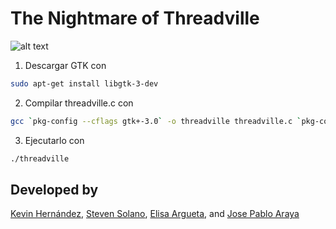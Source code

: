 # The Nightmare of Threadville

![alt text](https://media1.tenor.com/images/3d8fc15eb8db50e77d72d45684a31ee0/tenor.gif?itemid=15476610)

1. Descargar GTK con
```bash
sudo apt-get install libgtk-3-dev
```

2. Compilar threadville.c con
```bash
gcc `pkg-config --cflags gtk+-3.0` -o threadville threadville.c `pkg-config --libs gtk+-3.0`
```

3. Ejecutarlo con
```bash
./threadville
```

## Developed by
[Kevin Hernández](https://github.com/kevinah95), [Steven Solano](https://github.com/solanors20), [Elisa Argueta](https://github.com/elisa7143), and [Jose Pablo Araya](https://github.com/arayajosepablo)